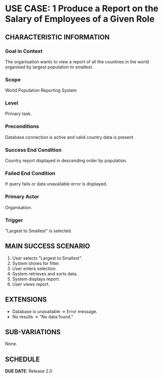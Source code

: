 # USE CASE: 1 Produce a Report on the Salary of Employees of a Given Role

## CHARACTERISTIC INFORMATION

### Goal in Context

The organisation wants to view a report of all the countries in the world organised by largest population to smallest.

### Scope

World Population Reporting System

### Level

Primary task.

### Preconditions

Database connection is active and valid country data is present.

### Success End Condition

Country report displayed in descending order by population.

### Failed End Condition

If query fails or data unavailable error is displayed.

### Primary Actor

Organisation.

### Trigger

"Largest to Smallest" is selected.

## MAIN SUCCESS SCENARIO

1. User selects "Largest to Smallest".
2. System shows for filter.
3. User enters selection.
4. System retrieves and sorts data.
5. System displays report.
6. User views report.

## EXTENSIONS

- Database is unavailable -> Error message.
- No results -> "No data found."

## SUB-VARIATIONS

None.

## SCHEDULE

**DUE DATE**: Release 2.0
